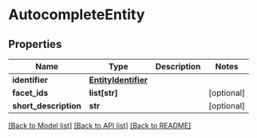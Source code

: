 # AutocompleteEntity

## Properties
Name | Type | Description | Notes
------------ | ------------- | ------------- | -------------
**identifier** | [**EntityIdentifier**](EntityIdentifier.md) |  | 
**facet_ids** | **list[str]** |  | [optional] 
**short_description** | **str** |  | [optional] 

[[Back to Model list]](../README.md#documentation-for-models) [[Back to API list]](../README.md#documentation-for-api-endpoints) [[Back to README]](../README.md)

